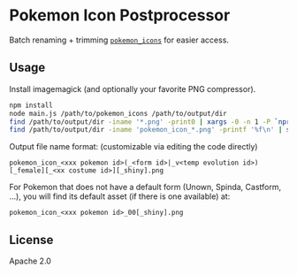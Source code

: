 # Pokemon Icon Postprocessor

Batch renaming + trimming [`pokemon_icons`](https://github.com/ZeChrales/PogoAssets/tree/master/pokemon_icons) for easier access.

## Usage

Install imagemagick (and optionally your favorite PNG compressor).

```sh
npm install
node main.js /path/to/pokemon_icons /path/to/output/dir
find /path/to/output/dir -iname '*.png' -print0 | xargs -0 -n 1 -P `nproc` optipng -o7 -strip all
find /path/to/output/dir -iname 'pokemon_icon_*.png' -printf '%f\n' | sed -e 's/^pokemon_icon_//' -e 's/\.png$//'
```

Output file name format: (customizable via editing the code directly)

```
pokemon_icon_<xxx pokemon id>(_<form id>|_v<temp evolution id>)[_female][_<xx costume id>][_shiny].png
```

For Pokemon that does not have a default form (Unown, Spinda, Castform, ...), you will find its default asset (if there is one available) at:

```
pokemon_icon_<xxx pokemon id>_00[_shiny].png
```

## License

Apache 2.0
